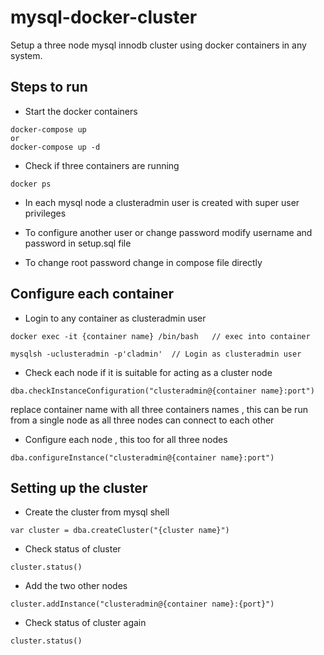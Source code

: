 # mysql-docker-cluster

Setup a three node mysql innodb cluster using docker containers in any system.

## Steps to run

- Start the docker containers
```
docker-compose up
or
docker-compose up -d
```

- Check if three containers are running
```
docker ps
```

- In each mysql node a clusteradmin user is created with super user privileges

- To configure another user or change password modify username and password in setup.sql file

- To change root password change in compose file directly

## Configure each container

- Login to any container as clusteradmin user
```
docker exec -it {container name} /bin/bash   // exec into container

mysqlsh -uclusteradmin -p'cladmin'  // Login as clusteradmin user
```

- Check each node if it is suitable for acting as a cluster node
```
dba.checkInstanceConfiguration("clusteradmin@{container name}:port")
```
replace container name with all three containers names , this can be run from a single node as all three nodes can connect to each other

- Configure each node , this too for all three nodes
```
dba.configureInstance("clusteradmin@{container name}:port")
```

## Setting up the cluster

- Create the cluster from mysql shell
```
var cluster = dba.createCluster("{cluster name}")
```

- Check status of cluster
```
cluster.status()
```

- Add the two other nodes
```
cluster.addInstance("clusteradmin@{container name}:{port}")
```

- Check status of cluster again
```
cluster.status()
```